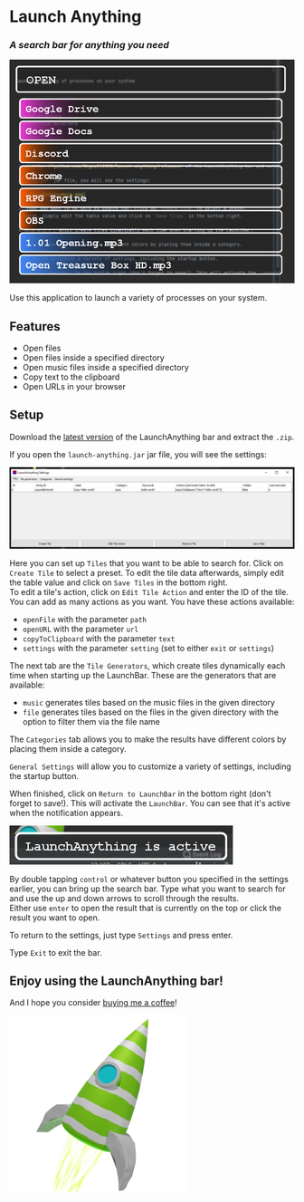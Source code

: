 # Launch Anything
### _A search bar for anything you need_

![readmeLaunchBarIsOpen](other/img/readmeLaunchBarIsOpen.png)

Use this application to launch a variety of processes on your system.


## Features

- Open files
- Open files inside a specified directory
- Open music files inside a specified directory
- Copy text to the clipboard
- Open URLs in your browser

## Setup

Download the [latest version](https://github.com/Skyball2000/launch-anything/releases) of the LaunchAnything bar and extract the `.zip`.  

If you open the `launch-anything.jar` jar file, you will see the settings:

![readmeSetupTilesSettingMain](other/img/readmeSetupTilesSettingMain.png)


Here you can set up `Tiles` that you want to be able to search for. Click on `Create Tile` to select a preset.
To edit the tile data afterwards, simply edit the table value and click on `Save Tiles` in the bottom right.  
To edit a tile's action, click on `Edit Tile Action` and enter the ID of the tile. You can add as many actions as you want. You have these actions available:

- `openFile` with the parameter `path`
- `openURL` with the parameter `url`
- `copyToClipboard` with the parameter `text`
- `settings` with the parameter `setting` (set to either `exit` or `settings`)

The next tab are the `Tile Generators`, which create tiles dynamically each time when starting up the LaunchBar. These are the generators that are available:

- `music` generates tiles based on the music files in the given directory
- `file` generates tiles based on the files in the given directory with the option to filter them via the file name

The `Categories` tab allows you to make the results have different colors by placing them inside a category.

`General Settings` will allow you to customize a variety of settings, including the startup button.

When finished, click on `Return to LaunchBar` in the bottom right (don't forget to save!). This will activate the `LaunchBar`. You can see that it's active when the notification appears.

![readmeSetupNowActive](other/img/readmeSetupNowActive.png)

By double tapping `control` or whatever button you specified in the settings earlier, you can bring up the search bar. Type what you want to search for and use the up and down arrows to scroll through the results.  
Either use `enter` to open the result that is currently on the top or click the result you want to open.

To return to the settings, just type `Settings` and press enter.

Type `Exit` to exit the bar.

## Enjoy using the LaunchAnything bar!

And I hope you consider [buying me a coffee](https://paypal.me/yanwittmann)!

![Icon](other/img/launchAnything.png)